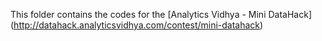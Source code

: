This folder contains the codes for the [Analytics Vidhya - Mini DataHack] (http://datahack.analyticsvidhya.com/contest/mini-datahack)
